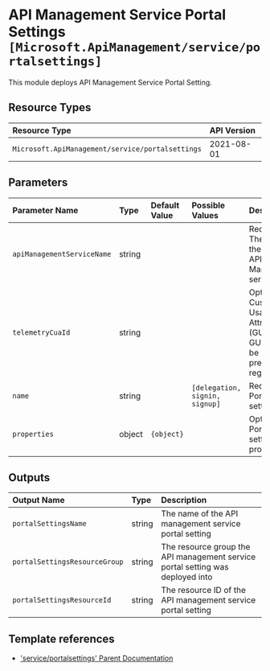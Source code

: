 # API Management Service Portal Settings `[Microsoft.ApiManagement/service/portalsettings]`

This module deploys API Management Service Portal Setting.

## Resource Types

| Resource Type | API Version |
| :-- | :-- |
| `Microsoft.ApiManagement/service/portalsettings` | 2021-08-01 |

## Parameters

| Parameter Name | Type | Default Value | Possible Values | Description |
| :-- | :-- | :-- | :-- | :-- |
| `apiManagementServiceName` | string |  |  | Required. The name of the of the API Management service. |
| `telemetryCuaId` | string |  |  | Optional. Customer Usage Attribution ID (GUID). This GUID must be previously registered |
| `name` | string |  | `[delegation, signin, signup]` | Required. Portal setting name |
| `properties` | object | `{object}` |  | Optional. Portal setting properties. |

## Outputs

| Output Name | Type | Description |
| :-- | :-- | :-- |
| `portalSettingsName` | string | The name of the API management service portal setting |
| `portalSettingsResourceGroup` | string | The resource group the API management service portal setting was deployed into |
| `portalSettingsResourceId` | string | The resource ID of the API management service portal setting |

## Template references

- ['service/portalsettings' Parent Documentation](https://docs.microsoft.com/en-us/azure/templates/Microsoft.ApiManagement/service)

